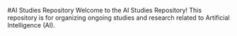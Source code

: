 #AI Studies Repository
Welcome to the AI Studies Repository! This repository is for organizing ongoing studies and research related to Artificial Intelligence (AI).
